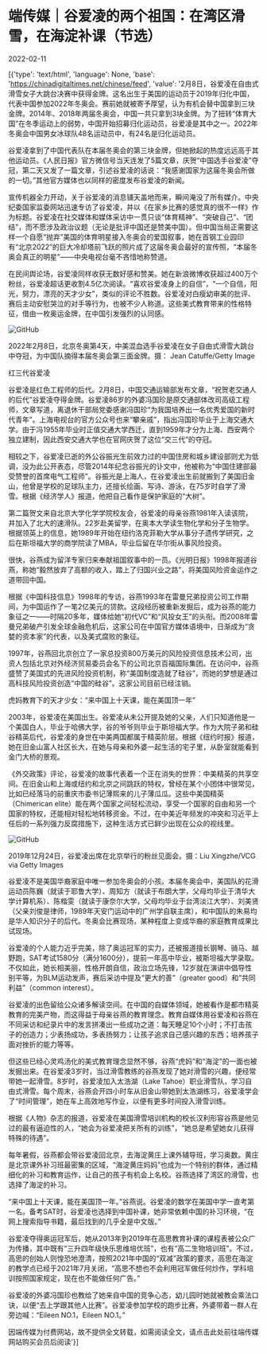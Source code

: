 # 端传媒｜谷爱凌的两个祖国：在湾区滑雪，在海淀补课（节选）

2022-02-11

[{'type': 'text/html', 'language': None, 'base': 'https://chinadigitaltimes.net/chinese/feed', 'value': '2月8日，谷爱凌在自由式滑雪女子大跳台决赛中获得金牌。这名出生于美国的运动员于2019年归化中国，代表中国参加2022年冬奥会。赛前她就被寄予厚望，认为有机会替中国拿到三块金牌。2014年、2018年两届冬奥会，中国一共只拿到3块金牌。为了扭转“体育大国”在冬季运动上的弱势，中国开始招募归化运动员，谷爱凌是其中之一。2022年冬奥会中国男女冰球队48名运动员中，有24名是归化运动员。

谷爱凌拿到了中国代表队在本届冬奥会的第三块金牌，但她掀起的热度远远高于其他运动员。《人民日报》官方微信号当天连发了5篇文章，庆贺“中国选手谷爱凌”夺冠，第二天又发了一篇文章，引述谷爱凌的话说：“我感谢国家为这届冬奥会所做的一切。”其他官方媒体也以同样的密度发布谷爱凌的新闻。

宣传机器全力开动，关于谷爱凌的消息铺天盖地而来，瞬间淹没了所有媒介。中央纪委国家监委网站迅速专访了谷爱凌，并以《在家乡比赛的感觉真的很不一样》作为标题。谷爱凌在社交媒体和媒体采访中一贯只谈“体育精神”、“突破自己”、“团结”，而不愿涉及政治议题（无论是批评中国还是赞美中国）。但中国当局正需要这样一个自愿“抛弃”美国的体育明星接入冬奥会的爱国叙事，她在首钢工业园印有“北京2022”的巨大冷却塔前飞跃的照片成了这届冬奥会最好的宣传照，“本届冬奥会真正的明星”——中央电视台毫不吝惜地称赞道。

在民间舆论场，谷爱凌同样收获无数好感和赞美。她在新浪微博收获超过400万个粉丝，谷爱凌超话更收割4.5亿次阅读。“喜欢谷爱凌身上的自信”，“一个自信，阳光，努力，漂亮的天才少女”，类似的评论不胜数。谷爱凌对白瘦幼审美的批评、赛后主动安慰哭泣的对手等行为，也被不少人称道。这些美式教育带来的性格特征，借由一枚奥运金牌，在中国引发强烈的认同感。

![GitHub](https://chinadigitaltimes.net/chinese/files/2022/02/post-676762-620648bb3123a.)

2022年2月8日，北京冬奥第4天，中美混血选手谷爱凌在女子自由式滑雪大跳台中夺冠，为中国队摘得本届冬奥会第三面金牌。摄： Jean Catuffe/Getty Image

红三代谷爱凌

谷爱凌是红色工程师的后代。2月8日，中国交通运输部发布文章，“祝贺老交通人的后代”谷爱凌夺得金牌。谷爱凌86岁的外婆冯国珍是原交通部体改司高级工程师，文章写道，离退休干部局党委感谢冯国珍“为我国培养出一名优秀爱国的新时代青年”。上海电视台的官方公众号也来“攀亲戚”，指出冯国珍毕业于上海交通大学。由于冯1955年毕业时正值交通大学西迁，直到1959年才分为上海、西安两个独立建制，因此西安交通大学也在官网庆贺了这位“交三代”的夺冠。

相较之下，谷爱凌已逝的外公谷振光生前效力过的中国住房和城乡建设部则尤为低调，没为此公开表态，尽管2014年纪念谷振光的讣文中，他被称为“中国住建部最受赞誉的首席电气工程师”。谷振光是上海人，在谷爱凌出生前就搬到了美国旧金山，他曾是学校的足球队主力，还擅长绘画、写诗、游泳，在75岁时自学了滑雪。根据《经济学人》报道，他把自己看作是保护家庭的“大树”。

第二篇贺文来自北京大学化学学院校友会，谷爱凌的母亲谷燕1981年入读该院，并加入了北大的速滑队。22岁赴美留学，在奥本大学读生物化学和分子生物学。根据领英上的信息，她1989年开始在纽约洛克菲勒大学从事分子遗传学研究，之后在斯坦福大学的商学院读了MBA，毕业后留在华尔街从事风险投资。

很快，谷燕成为留洋专家归来奉献祖国叙事中的一员。《光明日报》1998年报道谷燕，称她“毅然放弃了高额的收入，踏上了归国兴业之路”，将美国风险资金运作之道带回中国。

根据《中国科技信息》1998年的专访，谷燕1993年在雷曼兄弟投资公司工作期间，为中国运作了一笔2亿美元的贷款。这段经历被重新发掘后，成为谷燕的能力象征之一——时隔20多年，媒体给她“初代VC”和“风投女王”的头衔。而2008年雷曼兄弟破产引发全球金融危机后，这家公司在中国官方媒体语境中，日渐成为“贪婪的资本家”的代表，以及美式腐败的象征。

1997年，谷燕回北京创立了一家总投资800万美元的风险投资信息技术公司，出资人包括北京对外经济贸易委员会名下的公司北京百福国际集团。在访问中，谷燕盛赞了美国式的先进风险投资机制，称“美国制度造就了硅谷”，而她的梦想是通过高科技风险投资创造“中国的硅谷”。这家公司目前已经注销。

虎妈教育下的天才少女：“来中国上十天课，能在美国顶一年”

2003年，谷爱凌在美国出生。谷爱凌从未公开提及她的父亲，人们只知道他是一个美国白人，毕业于哈佛大学，谷的爷爷则毕业于斯坦福大学。作为大院子弟和硅谷精英后代，谷爱凌的身世在中美两国都属于精英阶层。根据《纽约时报》报道，她在旧金山富人社区长大，在她与母亲和外婆一起生活的宅子里，从卧室就能看到金门大桥的景观。

《外交政策》评论，谷爱凌的故事代表着一个正在消失的世界：中美精英的共享空间。在旧金山和上海或纽约和北京之间跳跃的特权，曾经在某个小团体中很常见，比如已经落马的前重庆市委书记薄熙来的儿子薄瓜瓜。这些中美国精英（Chimerican elite）能在两个国家之间轻松流动，享受一个国家的自由和另一个国家的特权，还能相对轻松地转移资金。不过，在中美近年频发的冲突和习近平上任后的一系列强力反腐措施下，这种生活方式已鲜少出现在公众的视线里。

![GitHub](https://chinadigitaltimes.net/chinese/files/2022/02/post-676762-620648bb4a939.)

2019年12月24日，谷爱凌出席在北京举行的粉丝见面会。摄：Liu Xingzhe/VCG via Getty Images

谷爱凌不是美国华裔家庭中唯一参加冬奥会的小孩。本届冬奥会中，美国队的花滑运动员陈巍（就读于耶鲁大学）、周知方（就读于布朗大学，父母均毕业于清华大学计算机系）、陈楷雯（就读于康奈尔大学，父母均毕业于台湾淡江大学）、刘美贤（父亲刘俊是律师，1989年天安门运动中的广州学自联主席），和中国队的朱易均是华人知识分子的后代。冬奥会比赛现场，某种程度上变成华裔的家庭教育成果比试现场。

谷爱凌的个人能力近乎完美，除了奥运冠军的实力，还被报道擅长钢琴、骑马、越野跑，SAT考试1580分（满分1600分），提前一年高中毕业，被斯坦福大学录取。不仅如此，她长相美丽，性格开朗自信，政治立场先锋，12岁就在演讲中倡导性别平等，为BLM运动发声，赛后采访中提及“更大的善”（greater good）和“共同利益”（common interest）。

谷爱凌的出色留给公众诸多解读空间。在中国的自媒体领域，她被看作是都市精英教育的完美产物，而这得益于母亲谷燕的教育理念。教育自媒体用谷爱凌和谷燕在不同采访和纪录片中的发言拼凑出一些成功之道：每天睡足10个小时；不打击孩子的创造力；少表扬成功，多表扬努力；让孩子追求自己感兴趣的东西；培养孩子面对挫折的能力等等。

但这些已经心灵鸡汤化的美式教育理念显然不够，谷燕“虎妈”和“海淀”的一面也被发掘出来。在谷爱凌3岁时，当过滑雪教练的谷燕发现了她对滑雪的兴趣，便经常带她一起滑雪。8岁时，谷爱凌加入太浩湖（Lake Tahoe）职业滑雪队，学习自由式滑雪。每个周末，谷燕会开四小时车从旧金山带她到太浩湖练习，谷爱凌学会了“时间管理”，她在车上高效地写作业，以便有更多时间投入滑雪训练。

根据《人物》杂志的报道，谷爱凌在美国滑雪培训机构的校长汉利形容谷燕是他见过的最有逼迫性的人，“她会为谷爱凌把关所有的训练”，“她总是希望她女儿获得特殊的待遇”。

每年暑假，谷燕都会带谷爱凌回北京，去海淀黄庄上课外辅导班，学习奥数。黄庄是北京课外补习班最密集的区域，“海淀黄庄妈妈”也成为一个特别的群体，通过精细化的补习和教育运作，让自己的孩子有机会上名校。谷燕选择了湾区的滑雪，也选择了海淀的补习。

“来中国上十天课，能在美国顶一年。”谷燕说。谷爱凌的数学在美国中学一直考第一名。备考SAT时，谷爱凌也选择到中国补课，她非常依赖中国的补习环境，“在网上搜索指导书籍，最后找到的几乎全是中文版。”

谷爱凌夺得奥运冠军后，她从2013年到2019年在高思教育补课的课程表被公众广为传播，其中既有“三升四年级快乐思维培优班”，也有“高二生物培训班”。不过，高思的创始人则惶恐地澄清，按照2021年中国的“双减”政策的要求，高思在海淀的教学点已经于2021年7月关闭，“高思不想也不会利用冠军做任何炒作，学科培训按照国家规定，现在也不能做任何广告。”

谷爱凌的外婆冯国珍也教给了她来自中国的竞争心态，幼儿园时她就被教会乘法口诀，以便“去上学跟其他人比赛”。谷爱凌参加学校的跑步比赛，外婆带着一群人在旁边喊：“Eileen NO.1，Eileen NO.1。”

因端传媒为付费网站，故不提供全文转载，如需阅读全文，请点击此处前往端传媒网站购买会员后阅读'}]